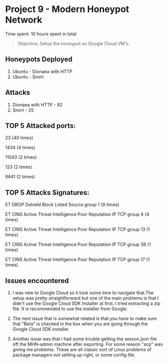# Project 9 - Modern Honeypot Network

Time spent: 10 hours spent in total

> Objective: Setup the honeypot on Google Cloud VM's.

## Honeypots Deployed
1. Ubuntu - Dionaea with HTTP
2. Ubuntu - Snort


## Attacks
1. Dionaea with HTTP - 92
2. Snort - 25



## TOP 5 Attacked ports:

23 (40 times)

1434 (4 times)

11043 (2 times)

123 (2 times)

6641 (2 times)

## TOP 5 Attacks Signatures:

ET DROP Dshield Block Listed Source group 1 (9 times)

ET CINS Active Threat Intelligence Poor Reputation IP TCP group 4 (4 times)

ET CINS Active Threat Intelligence Poor Reputation IP TCP group 13 (1 times)

ET CINS Active Threat Intelligence Poor Reputation IP TCP group 36 (1 times)

ET CINS Active Threat Intelligence Poor Reputation IP TCP group 17 (1 times)


## Issues encountered
1. I was new to Google Cloud so it took some time to navigate that.The setup was pretty straightforward but one of the main 
problems is that I didn't use the Google Cloud SDK Installer at first. I tried extracting a zip file. It is recommended to 
use the installer from Google. 

2. The next issue that is somewhat related is that you have to make sure that "Beta" is checked in the box when you are
going through the Google Cloud SDK installer. 

3. Another issue was that I had some trouble getting the sesson.json file off the MHN-admin machine after exporting.
For some reason "scp" was giving me problems. These are all classic sort of Linux problems of package managers not setting 
up right, or some config file. 
